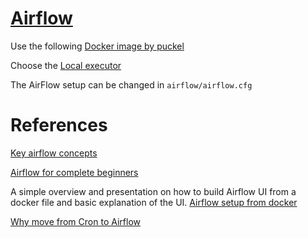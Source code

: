 # [Airflow][7]

Use the following [Docker image by puckel][2]

Choose the [Local executor][3]

The AirFlow setup can be changed in `airflow/airflow.cfg`

# References
[Key airflow concepts][4]

[Airflow for complete beginners][1]

A simple overview and presentation on how to build Airflow UI from a docker file and basic explanation of the UI.
[Airflow setup from docker][5]

[Why move from Cron to Airflow][6]

[1]: https://medium.com/@itunpredictable/apache-airflow-on-docker-for-complete-beginners-cf76cf7b2c9a
[2]: https://github.com/puckel/docker-airflow
[3]: https://airflow.apache.org/docs/apache-airflow/stable/executor/local.html
[4]: https://airflow.apache.org/docs/stable/concepts.html
[5]: https://www.youtube.com/watch?v=20HDFbYyAY0
[6]: https://medium.com/videoamp/what-we-learned-migrating-off-cron-to-airflow-b391841a0da4
[7]: https://airflow.apache.org
